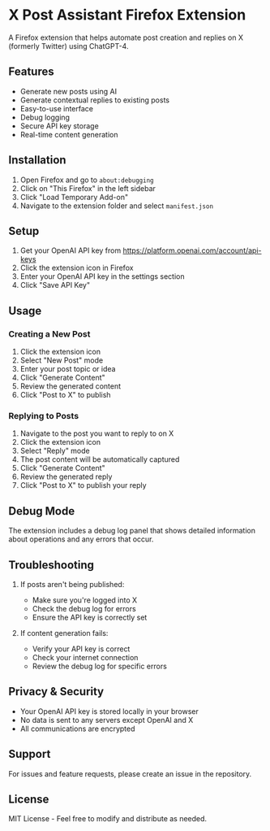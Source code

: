 # X Post Assistant Firefox Extension

A Firefox extension that helps automate post creation and replies on X (formerly Twitter) using ChatGPT-4.

## Features

- Generate new posts using AI
- Generate contextual replies to existing posts
- Easy-to-use interface
- Debug logging
- Secure API key storage
- Real-time content generation

## Installation

1. Open Firefox and go to `about:debugging`
2. Click on "This Firefox" in the left sidebar
3. Click "Load Temporary Add-on"
4. Navigate to the extension folder and select `manifest.json`

## Setup

1. Get your OpenAI API key from https://platform.openai.com/account/api-keys
2. Click the extension icon in Firefox
3. Enter your OpenAI API key in the settings section
4. Click "Save API Key"

## Usage

### Creating a New Post

1. Click the extension icon
2. Select "New Post" mode
3. Enter your post topic or idea
4. Click "Generate Content"
5. Review the generated content
6. Click "Post to X" to publish

### Replying to Posts

1. Navigate to the post you want to reply to on X
2. Click the extension icon
3. Select "Reply" mode
4. The post content will be automatically captured
5. Click "Generate Content"
6. Review the generated reply
7. Click "Post to X" to publish your reply

## Debug Mode

The extension includes a debug log panel that shows detailed information about operations and any errors that occur.

## Troubleshooting

1. If posts aren't being published:
   - Make sure you're logged into X
   - Check the debug log for errors
   - Ensure the API key is correctly set

2. If content generation fails:
   - Verify your API key is correct
   - Check your internet connection
   - Review the debug log for specific errors

## Privacy & Security

- Your OpenAI API key is stored locally in your browser
- No data is sent to any servers except OpenAI and X
- All communications are encrypted

## Support

For issues and feature requests, please create an issue in the repository.

## License

MIT License - Feel free to modify and distribute as needed.